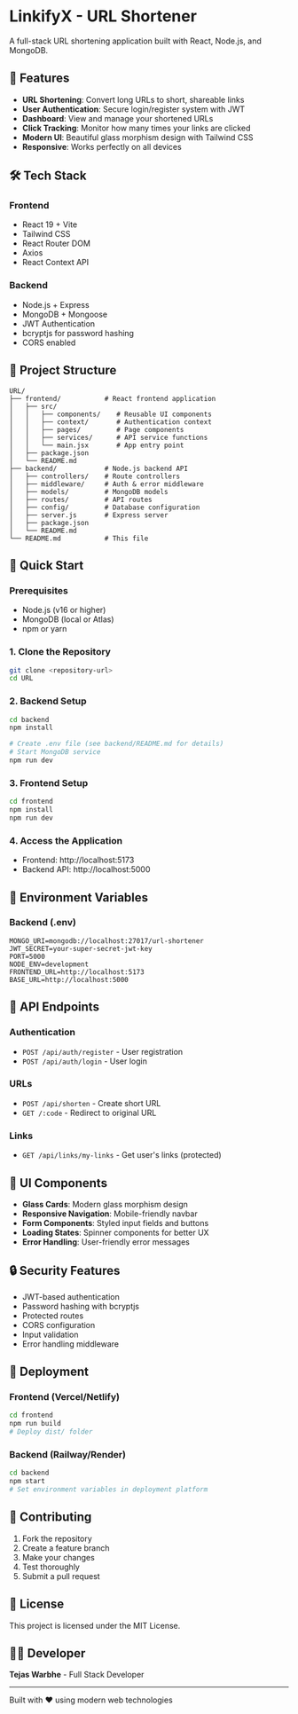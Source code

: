 # LinkifyX - URL Shortener

A full-stack URL shortening application built with React, Node.js, and MongoDB.

## 🚀 Features

- **URL Shortening**: Convert long URLs to short, shareable links
- **User Authentication**: Secure login/register system with JWT
- **Dashboard**: View and manage your shortened URLs
- **Click Tracking**: Monitor how many times your links are clicked
- **Modern UI**: Beautiful glass morphism design with Tailwind CSS
- **Responsive**: Works perfectly on all devices

## 🛠️ Tech Stack

### Frontend
- React 19 + Vite
- Tailwind CSS
- React Router DOM
- Axios
- React Context API

### Backend
- Node.js + Express
- MongoDB + Mongoose
- JWT Authentication
- bcryptjs for password hashing
- CORS enabled

## 📁 Project Structure

```
URL/
├── frontend/           # React frontend application
│   ├── src/
│   │   ├── components/    # Reusable UI components
│   │   ├── context/       # Authentication context
│   │   ├── pages/         # Page components
│   │   ├── services/      # API service functions
│   │   └── main.jsx       # App entry point
│   ├── package.json
│   └── README.md
├── backend/            # Node.js backend API
│   ├── controllers/    # Route controllers
│   ├── middleware/     # Auth & error middleware
│   ├── models/         # MongoDB models
│   ├── routes/         # API routes
│   ├── config/         # Database configuration
│   ├── server.js       # Express server
│   ├── package.json
│   └── README.md
└── README.md           # This file
```

## 🚀 Quick Start

### Prerequisites
- Node.js (v16 or higher)
- MongoDB (local or Atlas)
- npm or yarn

### 1. Clone the Repository
```bash
git clone <repository-url>
cd URL
```

### 2. Backend Setup
```bash
cd backend
npm install

# Create .env file (see backend/README.md for details)
# Start MongoDB service
npm run dev
```

### 3. Frontend Setup
```bash
cd frontend
npm install
npm run dev
```

### 4. Access the Application
- Frontend: http://localhost:5173
- Backend API: http://localhost:5000

## 🔧 Environment Variables

### Backend (.env)
```env
MONGO_URI=mongodb://localhost:27017/url-shortener
JWT_SECRET=your-super-secret-jwt-key
PORT=5000
NODE_ENV=development
FRONTEND_URL=http://localhost:5173
BASE_URL=http://localhost:5000
```

## 📱 API Endpoints

### Authentication
- `POST /api/auth/register` - User registration
- `POST /api/auth/login` - User login

### URLs
- `POST /api/shorten` - Create short URL
- `GET /:code` - Redirect to original URL

### Links
- `GET /api/links/my-links` - Get user's links (protected)

## 🎨 UI Components

- **Glass Cards**: Modern glass morphism design
- **Responsive Navigation**: Mobile-friendly navbar
- **Form Components**: Styled input fields and buttons
- **Loading States**: Spinner components for better UX
- **Error Handling**: User-friendly error messages

## 🔒 Security Features

- JWT-based authentication
- Password hashing with bcryptjs
- Protected routes
- CORS configuration
- Input validation
- Error handling middleware

## 🚀 Deployment

### Frontend (Vercel/Netlify)
```bash
cd frontend
npm run build
# Deploy dist/ folder
```

### Backend (Railway/Render)
```bash
cd backend
npm start
# Set environment variables in deployment platform
```

## 🤝 Contributing

1. Fork the repository
2. Create a feature branch
3. Make your changes
4. Test thoroughly
5. Submit a pull request

## 📄 License

This project is licensed under the MIT License.

## 👨‍💻 Developer

**Tejas Warbhe** - Full Stack Developer

---

Built with ❤️ using modern web technologies

